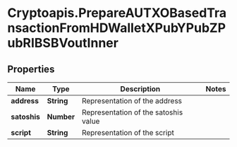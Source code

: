 # Cryptoapis.PrepareAUTXOBasedTransactionFromHDWalletXPubYPubZPubRIBSBVoutInner

## Properties

Name | Type | Description | Notes
------------ | ------------- | ------------- | -------------
**address** | **String** | Representation of the address | 
**satoshis** | **Number** | Representation of the satoshis value | 
**script** | **String** | Representation of the script | 


